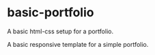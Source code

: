 # basic-portfolio
A basic html-css setup for a portfolio.

A basic responsive template for a simple portfolio.
